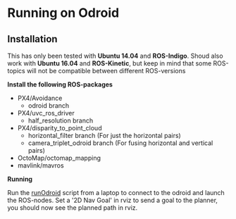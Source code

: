 # Running on Odroid

## Installation

This has only been tested with **Ubuntu 14.04** and  **ROS-Indigo**.
Shoud also work with **Ubuntu 16.04** and **ROS-Kinetic**, 
but keep in mind that some ROS-topics will not be compatible between different ROS-versions

**Install the following ROS-packages**

- PX4/Avoidance
	- odroid branch
- PX4/uvc_ros_driver
	- half_resolution branch
- PX4/disparity_to_point_cloud
	- horizontal_filter branch 		(For just the horizontal pairs)
	- camera_triplet_odroid branch	(For fusing horizontal and vertical pairs)
- OctoMap/octomap_mapping
- mavlink/mavros

**Running**

Run the [runOdroid](https://github.com/PX4/avoidance/blob/master/resource/odroid/runOdroid) 
script from a laptop to connect to the odroid and launch the ROS-nodes. 
Set a '2D Nav Goal' in rviz to send a goal to the planner, you should now see the planned path in rviz.